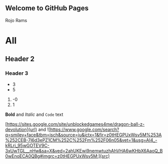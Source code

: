 ## Welcome to GitHub Pages

Rojo Rams

# All
## Header 2
### Header 3

- 3
- 5

1. -0
2. 1

**Bold** and _Italic_ and `Code` text

[https://sites.google.com/site/unblockedgames4me/dragon-ball-z-devolution](url) and ![https://www.google.com/search?q=smiley+face&tbm=isch&source=iu&ictx=1&fir=z0tHEGPUxWsv5M%253A%252CEB-7l6d3ePZ1CM%252C%252Fm%252F06n05&vet=1&usg=AI4_-kRLri_95wGOTEV9C-3xUwTGL__nHw&sa=X&ved=2ahUKEwi9nemwtuzhAhVHA6wKHbX6AaoQ_B0wEnoECA0QBg#imgrc=z0tHEGPUxWsv5M:](src)
```

